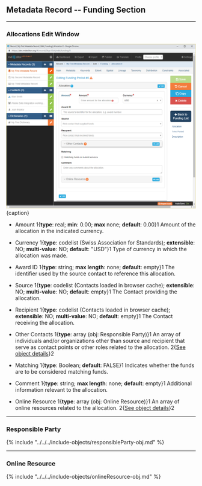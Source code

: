## Metadata Record -- Funding Section
---
### Allocations Edit Window

![Allocation Edit Window](/assets/reference/edit-objects/metadata/funding/funding-allocation.png){caption}

* <span class="md-element">Amount</span> <i class="fa fa-asterisk required" title="Required"> </i> 1{**type**: real; **min**: 0.00; **max** none; **default**: 0.00}1  Amount of the allocation in the indicated currency.

* <span class="md-element">Currency</span> <i class="fa fa-asterisk required" title="Required"> </i> 1{**type**: codelist (Swiss Association for Standards); **extensible**: NO; **multi-value**: NO; **default**: "USD"}1  Type of currency in which the allocation was made.

* <span class="md-element">Award ID</span> 1{**type**: string; **max length**: none; **default**: empty}1 The identifier used by the source contact to reference this allocation. 

* <span class="md-element">Source</span> 1{**type**: codelist (Contacts loaded in browser cache); **extensible**: NO; **multi-value**: NO; **default**: empty}1 The <span class="md-panel">Contact</span> providing the allocation.

* <span class="md-element">Recipient</span> 1{**type**: codelist (Contacts loaded in browser cache); **extensible**: NO; **multi-value**: NO; **default**: empty}1 The <span class="md-panel">Contact</span> receiving the allocation. 

* <span class="md-panel">Other Contacts</span> 1{**type**: array (obj: <span class="md-panel">Responsible Party</span>)}1 An array of individuals and/or organizations other than source and recipient that serve as contact points or other roles related to the allocation.  2{[See object details](#responsible-party)}2

* <span class="md-element">Matching</span> 1{**type**: Boolean; **default**: FALSE}1 Indicates whether the funds are to be considered matching funds.

* <span class="md-element">Comment</span> 1{**type**: string; **max length**: none; **default**: empty}1 Additional information relevant to the allocation.

* <span class="md-panel">Online Resource</span> 1{**type**: array (obj: <span class="md-panel">Online Resource</span>)}1 An array of online resources related to the allocation.  2{[See object details](#online-resource)}2

---

### Responsible Party

{% include "../../../include-objects/responsibleParty-obj.md" %}

---

### Online Resource

{% include "../../../include-objects/onlineResource-obj.md" %}
